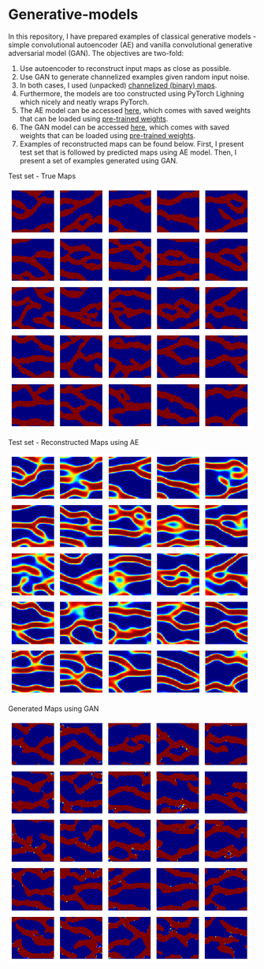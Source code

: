 # Generative-models

In this repository, I have prepared examples of classical generative models - simple convolutional autoencoder (AE) and vanilla convolutional generative adversarial model (GAN). The objectives are two-fold:
 1. Use autoencoder to reconstruct input maps as close as possible.
 2. Use GAN to generate channelized examples given random input noise. 
 3. In both cases, I used (unpacked) [channelized (binary) maps](https://github.com/ncuxomun/CNN-proxy/blob/main/channels_uncond_10k.7z). 
 4. Furthermore, the models are too constructed using PyTorch Lighning which nicely and neatly wraps PyTorch. 
 5. The AE model can be accessed [here](https://github.com/ncuxomun/Generative-models/blob/main/ae_m.py), which comes with saved weights that can be loaded using [pre-trained weights](https://github.com/ncuxomun/Generative-models/blob/main/m_ae_model).
 6. The GAN model can be accessed [here](https://github.com/ncuxomun/Generative-models/blob/main/gan_m_small.py), which comes with saved weights that can be loaded using [pre-trained weights](https://github.com/ncuxomun/Generative-models/blob/main/gan_small).
 7. Examples of reconstructed maps can be found below. First, I present test set that is followed by predicted maps using AE model. Then, I present a set of examples generated using GAN.

Test set - True Maps

![myimage-alt-tag](https://github.com/ncuxomun/Generative-models/blob/main/true.png)

Test set - Reconstructed Maps using AE

![myimage-alt-tag](https://github.com/ncuxomun/Generative-models/blob/main/pred.png)

Generated Maps using GAN

![myimage-alt-tag](https://github.com/ncuxomun/Generative-models/blob/main/gan.png)
